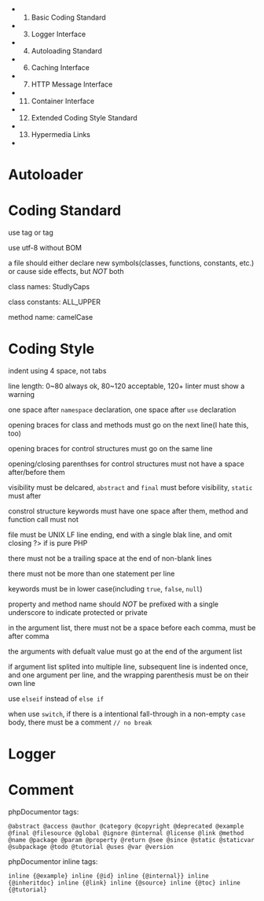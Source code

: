 - 1. Basic Coding Standard
- 3. Logger Interface
- 4. Autoloading Standard
- 6. Caching Interface
- 7. HTTP Message Interface
- 11. Container Interface
- 12. Extended Coding Style Standard
- 13. Hypermedia Links
-

# Autoloader

# Coding Standard

use <?php / ?> tag or <?= / ?> tag

use utf-8 without BOM

a file should either declare new symbols(classes, functions, constants, etc.) or cause side effects, but *NOT* both

class names: StudlyCaps

class constants: ALL_UPPER

method name: camelCase

# Coding Style

indent using 4 space, not tabs

line length: 0~80 always ok, 80~120 acceptable, 120+ linter must show a warning

one space after `namespace` declaration, one space after `use` declaration

opening braces for class and methods must go on the next line(I hate this, too)

opening braces for control structures must go on the same line

opening/closing parenthses for control structures must not have a space after/before them

visibility must be delcared, `abstract` and `final` must before visibility, `static` must after

constrol structure keywords must have one space after them, method and function call must not

file must be UNIX LF line ending, end with a single blak line, and omit closing ?> if is pure PHP

there must not be a trailing space at the end of non-blank lines

there must not be more than one statement per line

keywords must be in lower case(including `true`, `false`, `null`)

property and method name should *NOT* be prefixed with a single underscore to indicate protected or private

in the argument list, there must not be a space before each comma, must be after comma

the arguments with defualt value must go at the end of the argument list

if argument list splited into multiple line, subsequent line is indented once, and one argument per line, and the wrapping parenthesis must be on their own line

use `elseif` instead of `else if`

when use `switch`, if there is a intentional fall-through in a non-empty `case` body, there must be a comment `// no break`

# Logger

# Comment
phpDocumentor tags:

```
@abstract @access @author @category @copyright @deprecated @example @final @filesource @global @ignore @internal @license @link @method @name @package @param @property @return @see @since @static @staticvar @subpackage @todo @tutorial @uses @var @version
```

phpDocumentor inline tags:

```
inline {@example} inline {@id} inline {@internal}} inline {@inheritdoc} inline {@link} inline {@source} inline {@toc} inline {@tutorial}
```
